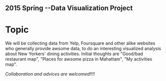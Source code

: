  
2015 Spring --Data Visualization Project
---------------

# Topic
We will be collecting data from Yelp, Foursquare and other alike websites who generally provide awsome data, to do an interesting visualized analysis about New Yorkers' dining activities. Initial thoughts are "Good/bad restaurant map", "Places for awsome pizza in Mahattam", "My activities map".

*Collaboration and advices are welcomed!!!!*
